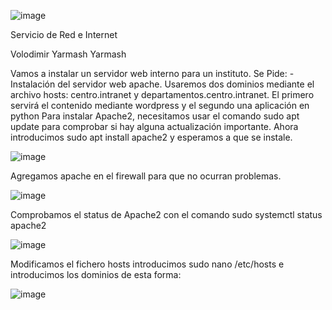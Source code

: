 ![image](https://github.com/user-attachments/assets/69d6a0d6-0deb-42ac-90bc-6b7163f60cbd)

Servicio de Red e Internet

Volodimir Yarmash Yarmash


Vamos a instalar un servidor web interno para un instituto. Se Pide:
-Instalación del servidor web apache. Usaremos dos dominios mediante el archivo hosts: centro.intranet y departamentos.centro.intranet. El primero servirá el contenido mediante wordpress y el segundo una aplicación en python
Para instalar Apache2, necesitamos usar el comando sudo apt update para comprobar si hay alguna actualización importante.
Ahora introducimos sudo apt install apache2 y esperamos a que se instale.

![image](https://github.com/user-attachments/assets/c588e2cb-b36f-4eae-9194-5bd8200d4f0d)

Agregamos apache en el firewall para que no ocurran problemas.

![image](https://github.com/user-attachments/assets/c823c63f-1c84-46fb-a8a0-1a7601fec754)

Comprobamos el status de Apache2 con el comando sudo systemctl status apache2

![image](https://github.com/user-attachments/assets/32039b3b-e486-455e-be14-46b5c2626bf4)

Modificamos el fichero hosts
introducimos sudo  nano /etc/hosts  e introducimos los dominios de esta forma: 

![image](https://github.com/user-attachments/assets/6edd42ab-fcda-4a02-938e-37d70c6fd191)

